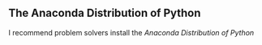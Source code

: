 
## The Anaconda Distribution of Python
I recommend problem solvers install the _Anaconda Distribution of Python_
 

